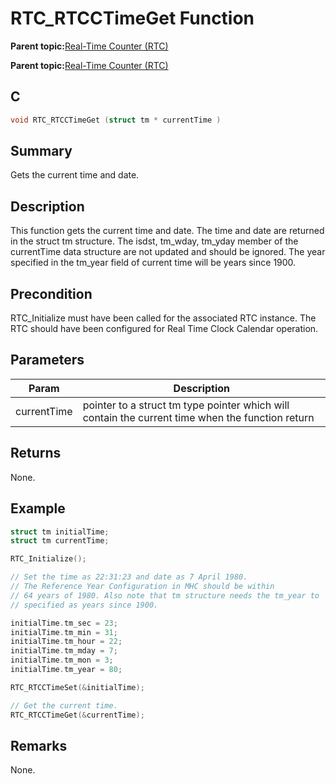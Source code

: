 # RTC\_RTCCTimeGet Function

**Parent topic:**[Real-Time Counter \(RTC\)](GUID-3578D06D-FEC5-4769-ADC7-0D46730CD973.md)

**Parent topic:**[Real-Time Counter \(RTC\)](GUID-C95E1695-55CC-4546-9F2C-315F5C908FC1.md)

## C

```c
void RTC_RTCCTimeGet (struct tm * currentTime )
```

## Summary

Gets the current time and date.

## Description

This function gets the current time and date. The time and date are returned<br />in the struct tm structure. The isdst, tm\_wday, tm\_yday member of the<br />currentTime data structure are not updated and should be ignored. The year<br />specified in the tm\_year field of current time will be years since 1900.

## Precondition

RTC\_Initialize must have been called for the associated RTC instance. The RTC should have been configured for Real Time Clock Calendar operation.

## Parameters

|Param|Description|
|-----|-----------|
|currentTime|pointer to a struct tm type pointer which will contain the current time when the function return|

## Returns

None.

## Example

```c
struct tm initialTime;
struct tm currentTime;

RTC_Initialize();

// Set the time as 22:31:23 and date as 7 April 1980.
// The Reference Year Configuration in MHC should be within
// 64 years of 1980. Also note that tm structure needs the tm_year to
// specified as years since 1900.

initialTime.tm_sec = 23;
initialTime.tm_min = 31;
initialTime.tm_hour = 22;
initialTime.tm_mday = 7;
initialTime.tm_mon = 3;
initialTime.tm_year = 80;

RTC_RTCCTimeSet(&initialTime);

// Get the current time.
RTC_RTCCTimeGet(&currentTime);

```

## Remarks

None.

